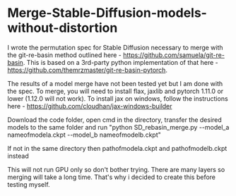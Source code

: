 # Merge-Stable-Diffusion-models-without-distortion
I wrote the permutation spec for Stable Diffusion necessary to merge with the git-re-basin method outlined here - https://github.com/samuela/git-re-basin.
This is based on a 3rd-party python implementation of that here - https://github.com/themrzmaster/git-re-basin-pytorch.

The results of a model merge have not been tested yet but I am done with the spec.
To merge, you will need to install flax, jaxlib and pytorch 1.11.0 or lower (1.12.0 will not work). 
To install jax on windows, follow the instructions here - https://github.com/cloudhan/jax-windows-builder

Download the code folder, open cmd in the directory, transfer the desired models to the same folder and run 
"python SD_rebasin_merge.py --model_a nameofmodela.ckpt --model_b nameofmodelb.ckpt"

If not in the same directory then 
pathofmodela.ckpt and pathofmodelb.ckpt instead

This will not run GPU only so don't bother trying. There are many layers so merging will take a long time. That's why i decided to create this before testing myself. 
